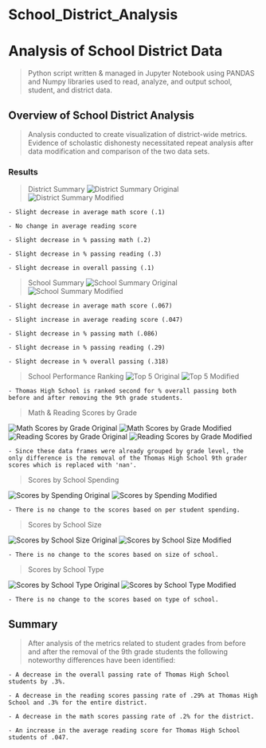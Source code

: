 # School_District_Analysis
# Analysis of School District Data
> Python script written & managed in Jupyter Notebook using PANDAS and Numpy libraries used to read, analyze, and output school, student, and district data. 

## Overview of School District Analysis
> Analysis conducted to create visualization of district-wide metrics. Evidence of scholastic dishonesty necessitated repeat analysis after data modification and comparison of the two data sets. 

### Results
> District Summary
![District Summary Original](Resources/district_anal1.png)
![District Summary Modified](Resources/district_anal2.png)

    - Slight decrease in average math score (.1)
    
    - No change in average reading score
    
    - Slight decrease in % passing math (.2)
    
    - Slight decrease in % passing reading (.3)
    
    - Slight decrease in overall passing (.1)

> School Summary
![School Summary Original](Resources/per_school1.png)
![School Summary Modified](Resources/per_school2.png)

    - Slight decrease in average math score (.067)
    
    - Slight increase in average reading score (.047)
    
    - Slight decrease in % passing math (.086)
    
    - Slight decrease in % passing reading (.29)
    
    - Slight decrease in % overall passing (.318)

> School Performance Ranking
![Top 5 Original](Resources/top_five1.png)
![Top 5 Modified](Resources/top_five2.png)

    - Thomas High School is ranked second for % overall passing both before and after removing the 9th grade students. 

> Math & Reading Scores by Grade

![Math Scores by Grade Original](Resources/mathByGrade1.png)
![Math Scores by Grade Modified](Resources/mathByGrade2.png)
![Reading Scores by Grade Original](Resources/readingByGrade1.png)
![Reading Scores by Grade Modified](Resources/readingByGrade2.png)

    - Since these data frames were already grouped by grade level, the only difference is the removal of the Thomas High School 9th grader scores which is replaced with 'nan'.

> Scores by School Spending

![Scores by Spending Original](Resources/spend1.png)
![Scores by Spending Modified](Resources/spend2.png)

    - There is no change to the scores based on per student spending.

> Scores by School Size

![Scores by School Size Original](Resources/size1.png)
![Scores by School Size Modified](Resources/size2.png)

    - There is no change to the scores based on size of school.

> Scores by School Type

![Scores by School Type Original](Resources/type1.png)
![Scores by School Type Modified](Resources/type2.png)

    - There is no change to the scores based on type of school. 

## Summary
> After analysis of the metrics related to student grades from before and after the removal of the 9th grade students the following noteworthy differences have been identified:

    - A decrease in the overall passing rate of Thomas High School students by .3%.
    
    - A decrease in the reading scores passing rate of .29% at Thomas High School and .3% for the entire district. 
    
    - A decrease in the math scores passing rate of .2% for the district. 
    
    - An increase in the average reading score for Thomas High School students of .047. 
